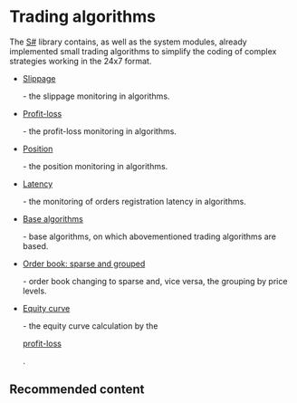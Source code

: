 # Trading algorithms

The [S\#](StockSharpAbout.md) library contains, as well as the system modules, already implemented small trading algorithms to simplify the coding of complex strategies working in the 24x7 format. 

- [Slippage](Slippage.md)

   \- the slippage monitoring in algorithms. 
- [Profit\-loss](PnL.md)

   \- the profit\-loss monitoring in algorithms. 
- [Position](Position.md)

   \- the position monitoring in algorithms. 
- [Latency](Latency.md)

   \- the monitoring of orders registration latency in algorithms. 
- [Base algorithms](BasicAlgo.md)

   \- base algorithms, on which abovementioned trading algorithms are based. 
- [Order book: sparse and grouped](SparseDepth.md)

   \- order book changing to sparse and, vice versa, the grouping by price levels. 
- [Equity curve](Equity.md)

   \- the equity curve calculation by the 

  [profit\-loss](PnL.md)

  . 

## Recommended content
